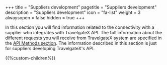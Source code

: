 +++
title = "Suppliers development"
pagetitle = "Suppliers development"
description = "Suppliers development"
icon = "fa-list" 
weight = 3
alwaysopen = false
hidden = true
+++



In this section you will find information related to the connectivity with a supplier who integrates with TravelgateX API. The full information about the different requests you will receive from TravelgateX system are specified in the [API Methods section](https://docs.travelgatex.com/legacy/docs/hotel/methods/messages/). The information described in this section is just for suppliers developing TravelgateX's API.

{{%custom-children%}}